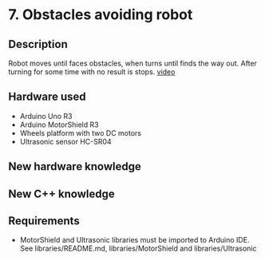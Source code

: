 # 7. Obstacles avoiding robot

## Description
Robot moves until faces obstacles, when turns until finds the way out. After turning for some time with no result is stops.
[video](https://vimeo.com/308431580)

## Hardware used
* Arduino Uno R3
* Arduino MotorShield R3
* Wheels platform with two DC motors
* Ultrasonic sensor HC-SR04

## New hardware knowledge

## New C++ knowledge

## Requirements
* MotorShield and Ultrasonic libraries must be imported to Arduino IDE. See libraries/README.md, libraries/MotorShield and 
libraries/Ultrasonic





